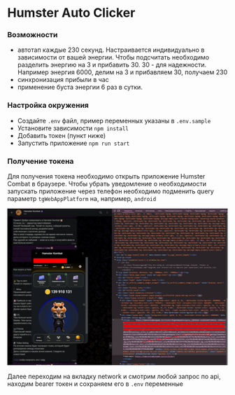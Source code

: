# Humster Auto Clicker

### Возможности
- автотап каждые 230 секунд. Настраивается индивидуально в зависимости от вашей энергии. Чтобы подсчитать необходимо разделить энергию на 3 и прибавить 30. 30 - для надежности. Например энергия 6000, делим на 3 и прибавляем 30, получаем 230
- синхронизация прибыли в час
- применение буста энергии 6 раз в сутки.

### Настройка окружения
- Создайте `.env` файл, пример переменных указаны в `.env.sample`
- Установите зависимости `npm install`
- Добавить токен (пункт ниже)
- Запустить приложение `npm run start`

### Получение токена
Для получения токена необходимо открыть приложение Humster Combat в браузере. Чтобы убрать уведомление о необходимости запускать приложение через телефон необходимо подменить query параметр `tgWebAppPlatform` на, например, `android`

![alt text](assets/image1.png)

Далее переходим на вкладку network и смотрим любой запрос по api, находим bearer токен и сохраняем его в `.env` переменные
